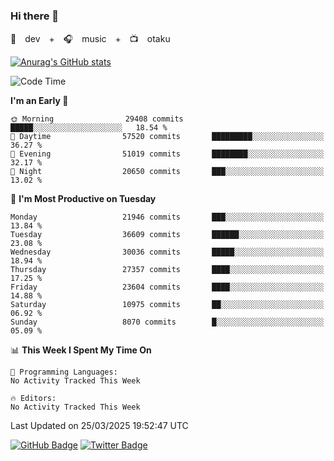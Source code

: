 ### Hi there 👋

🚀　dev　+　🎧　music　+　📺　otaku


[![Anurag's GitHub stats](https://github-readme-stats.vercel.app/api?username=koheitasaka&count_private=true&show_icons=true&theme=monokai)](https://github.com/koheitasaka/github-readme-stats)

<!--START_SECTION:waka-->
![Code Time](http://img.shields.io/badge/Code%20Time-1%2C161%20hrs%2023%20mins-blue)

**I'm an Early 🐤** 

```text
🌞 Morning                29408 commits       █████░░░░░░░░░░░░░░░░░░░░   18.54 % 
🌆 Daytime                57520 commits       █████████░░░░░░░░░░░░░░░░   36.27 % 
🌃 Evening                51019 commits       ████████░░░░░░░░░░░░░░░░░   32.17 % 
🌙 Night                  20650 commits       ███░░░░░░░░░░░░░░░░░░░░░░   13.02 % 
```
📅 **I'm Most Productive on Tuesday** 

```text
Monday                   21946 commits       ███░░░░░░░░░░░░░░░░░░░░░░   13.84 % 
Tuesday                  36609 commits       ██████░░░░░░░░░░░░░░░░░░░   23.08 % 
Wednesday                30036 commits       █████░░░░░░░░░░░░░░░░░░░░   18.94 % 
Thursday                 27357 commits       ████░░░░░░░░░░░░░░░░░░░░░   17.25 % 
Friday                   23604 commits       ████░░░░░░░░░░░░░░░░░░░░░   14.88 % 
Saturday                 10975 commits       ██░░░░░░░░░░░░░░░░░░░░░░░   06.92 % 
Sunday                   8070 commits        █░░░░░░░░░░░░░░░░░░░░░░░░   05.09 % 
```


📊 **This Week I Spent My Time On** 

```text
💬 Programming Languages: 
No Activity Tracked This Week

🔥 Editors: 
No Activity Tracked This Week
```


 Last Updated on 25/03/2025 19:52:47 UTC
<!--END_SECTION:waka-->

[![GitHub Badge](https://img.shields.io/badge/GitHub-100000?style=for-the-badge&logo=github&logoColor=white)](https://github.com/koheitasaka)
[![Twitter Badge](https://img.shields.io/badge/Twitter-1DA1F2?style=for-the-badge&logo=twitter&logoColor=white)](https://twitter.com/sleep_asleep_)
